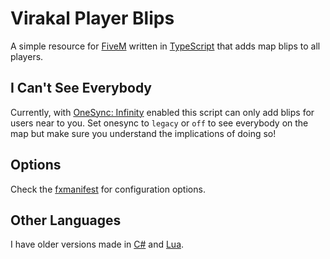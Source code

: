 # Virakal Player Blips

A simple resource for [FiveM](https://fivem.net/) written in [TypeScript](https://www.typescriptlang.org/) that adds map blips to all players.

## I Can't See Everybody

Currently, with [OneSync: Infinity](https://docs.fivem.net/docs/scripting-reference/onesync/) enabled this script can only add blips for users near to you. Set onesync to `legacy` or `off` to see everybody on the map but make sure you understand the implications of doing so!

## Options

Check the [fxmanifest](fxmanifest.lua) for configuration options.

## Other Languages

I have older versions made in [C#](https://github.com/Virakal/FiveM-Player-Blips-CS) and [Lua](https://github.com/Virakal/FiveM-Player-Blips).
